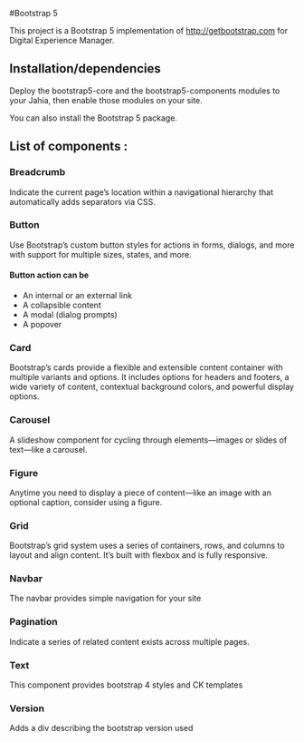 #Bootstrap 5 

This project is a Bootstrap 5 implementation of http://getbootstrap.com for Digital Experience Manager.  
  
## Installation/dependencies  

Deploy the bootstrap5-core and the bootstrap5-components modules to your Jahia, then enable those modules on your site.

You can also install the Bootstrap 5 package.   
  
## List of components : 

### Breadcrumb  
Indicate the current page’s location within a navigational hierarchy that automatically adds separators via CSS.  
  
### Button  
Use Bootstrap’s custom button styles for actions in forms, dialogs, and more with support for multiple sizes, states, and more.
 
#### Button action can be  
 * An internal or an external link  
 * A collapsible content   
 * A modal (dialog prompts)  
 * A popover  
  
### Card  
Bootstrap’s cards provide a flexible and extensible content container with multiple variants and options.
It includes options for headers and footers, a wide variety of content, contextual background colors, and powerful display options.  
  
### Carousel  
A slideshow component for cycling through elements—images or slides of text—like a carousel.  
  
### Figure  
Anytime you need to display a piece of content—like an image with an optional caption, consider using a figure.  
  
### Grid  
Bootstrap’s grid system uses a series of containers, rows, and columns to layout and align content. It’s built with flexbox and is fully responsive.
  
### Navbar  
The navbar provides simple navigation for your site  
  
### Pagination  
Indicate a series of related content exists across multiple pages.
  
### Text  
This component provides bootstrap 4 styles and CK templates  
  
### Version  
Adds a div describing the bootstrap version used  
